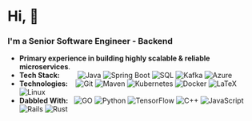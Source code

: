 # Hi, 👋

### I'm a Senior Software Engineer - Backend
- **Primary experience in building highly scalable & reliable microservices**.
- **Tech Stack:** $~~~~~~~~$![Java](https://img.shields.io/badge/Java-ED8B00?style=for-the-badge&logo=openjdk&logoColor=white)  ![Spring Boot](https://img.shields.io/badge/Spring_Boot-6DB33F?style=for-the-badge&logo=spring-boot&logoColor=white)  ![SQL](https://img.shields.io/badge/MySQL-005C84?style=for-the-badge&logo=mysql&logoColor=white)  ![Kafka](https://img.shields.io/badge/Apache_Kafka-231F20?style=for-the-badge&logo=apache-kafka&logoColor=white)  ![Azure](https://img.shields.io/badge/microsoft%20azure-0089D6?style=for-the-badge&logo=microsoft-azure&logoColor=white)
- **Technologies:** $~~~$![Git](https://img.shields.io/badge/GIT-E44C30?style=for-the-badge&logo=git&logoColor=white)  ![Maven](https://img.shields.io/badge/apache_maven-C71A36?style=for-the-badge&logo=apachemaven&logoColor=white)  ![Kubernetes](https://img.shields.io/badge/kubernetes-326ce5.svg?&style=for-the-badge&logo=kubernetes&logoColor=white)  ![Docker](https://img.shields.io/badge/Docker-2CA5E0?style=for-the-badge&logo=docker&logoColor=white)  ![LaTeX](https://img.shields.io/badge/LaTeX-47A141?style=for-the-badge&logo=LaTeX&logoColor=white)  ![Linux](https://img.shields.io/badge/Linux-FCC624?style=for-the-badge&logo=linux&logoColor=black)
- **Dabbled With:** $~~$![GO](https://img.shields.io/badge/Go-00ADD8?style=for-the-badge&logo=go&logoColor=white)  ![Python](https://img.shields.io/badge/Python-FFD43B?style=for-the-badge&logo=python&logoColor=blue)  ![TensorFlow](https://img.shields.io/badge/TensorFlow-FF6F00?style=for-the-badge&logo=tensorflow&logoColor=white)  ![C++](https://img.shields.io/badge/C%2B%2B-00599C?style=for-the-badge&logo=c%2B%2B&logoColor=white)  ![JavaScript](https://img.shields.io/badge/JavaScript-323330?style=for-the-badge&logo=javascript&logoColor=F7DF1E)  ![Rails](https://img.shields.io/badge/rails-%23CC0000.svg?style=for-the-badge&logo=ruby-on-rails&logoColor=white)  ![Rust](https://img.shields.io/badge/rust-%23000000.svg?style=for-the-badge&logo=rust&logoColor=white)
